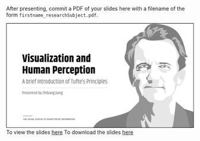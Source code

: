 After presenting, commit a PDF of your slides here with a filename of the form `firstname_researchSubject.pdf`.

![illustrative images](./cover.png)
To view the slides [here](https://github.com/gitacoco/dvia-2019/blob/master/0.research/Zhibang_TheVisualDisplay.pdf) To download the slides [here](https://github.com/gitacoco/dvia-2019/raw/master/0.research/Zhibang_TheVisualDisplay.pdf)